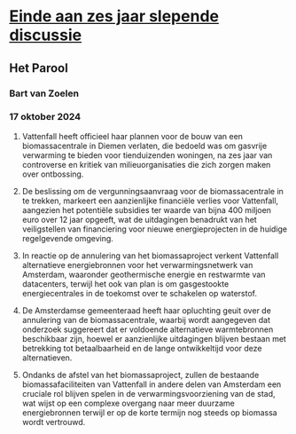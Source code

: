 # [Einde aan zes jaar slepende discussie](https://advance.lexis.com/api/document?collection=news&id=urn:contentItem:6D6N-2021-DYRY-X332-00000-00&context=1519360)
## Het Parool
### Bart van Zoelen
### 17 oktober 2024

1. Vattenfall heeft officieel haar plannen voor de bouw van een biomassacentrale in Diemen verlaten, die bedoeld was om gasvrije verwarming te bieden voor tienduizenden woningen, na zes jaar van controverse en kritiek van milieuorganisaties die zich zorgen maken over ontbossing.

2. De beslissing om de vergunningsaanvraag voor de biomassacentrale in te trekken, markeert een aanzienlijke financiële verlies voor Vattenfall, aangezien het potentiële subsidies ter waarde van bijna 400 miljoen euro over 12 jaar opgeeft, wat de uitdagingen benadrukt van het veiligstellen van financiering voor nieuwe energieprojecten in de huidige regelgevende omgeving.

3. In reactie op de annulering van het biomassaproject verkent Vattenfall alternatieve energiebronnen voor het verwarmingsnetwerk van Amsterdam, waaronder geothermische energie en restwarmte van datacenters, terwijl het ook van plan is om gasgestookte energiecentrales in de toekomst over te schakelen op waterstof.

4. De Amsterdamse gemeenteraad heeft haar opluchting geuit over de annulering van de biomassacentrale, waarbij wordt aangegeven dat onderzoek suggereert dat er voldoende alternatieve warmtebronnen beschikbaar zijn, hoewel er aanzienlijke uitdagingen blijven bestaan met betrekking tot betaalbaarheid en de lange ontwikkeltijd voor deze alternatieven.

5. Ondanks de afstel van het biomassaproject, zullen de bestaande biomassafaciliteiten van Vattenfall in andere delen van Amsterdam een cruciale rol blijven spelen in de verwarmingsvoorziening van de stad, wat wijst op een complexe overgang naar meer duurzame energiebronnen terwijl er op de korte termijn nog steeds op biomassa wordt vertrouwd.
